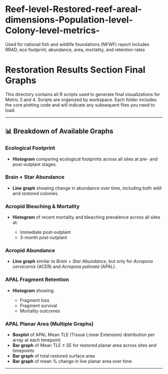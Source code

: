# Reef-level-Restored-reef-areal-dimensions-Population-level-Colony-level-metrics-
Used for national fish and wildlife foundations (NFWF) report includes RRAD, eco footprint, abundance, area, mortality, and retention rates
# Restoration Results Section Final Graphs
This directory contains all R scripts used to generate final visualizations for Metric 3 and 4. Scripts are organized by workspace. Each folder includes the core plotting code and will indicate any subsequent files you need to load.

---

## 📊 Breakdown of Available Graphs

### **Ecological Footprint**

* **Histogram** comparing ecological footprints across all sites at pre- and post-outplant stages.

### **Brain + Star Abundance**

* **Line graph** showing change in abundance over time, including both *wild* and *restored* colonies.

### **Acropid Bleaching & Mortality**

* **Histogram** of recent mortality and bleaching prevalence across all sites at:

  * Immediate post-outplant
  * 3-month post-outplant

### **Acropid Abundance**

* **Line graph** similar to *Brain + Star Abundance*, but only for *Acropora cervicornis* (ACER) and *Acropora palmata* (APAL).

### **APAL Fragment Retention**

* **Histogram** showing:

  * Fragment loss
  * Fragment survival
  * Mortality outcomes

### **APAL Planar Area (Multiple Graphs)**

* **Boxplot** of APAL Mean TLE (Tissue Linear Extension) distribution per array at each timepoint
* **Bar graph** of Mean TLE ± SE for restored planar area across sites and timepoints
* **Bar graph** of total restored surface area
* **Bar graph** of mean % change in live planar area over time

---

